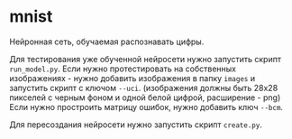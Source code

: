 # mnist
Нейронная сеть, обучаемая распознавать цифры.

Для тестирования уже обученной нейросети нужно запустить скрипт `run_model.py`.
Если нужно протестировать на собственных изображениях - нужно добавить изображения в папку `images` и запустить скрипт с ключом `--uci`. (изображения должны быть 28x28 пикселей с черным фоном и одной белой цифрой, расширение - png)
Если нужно простроить матрицу ошибок, нужно добавить ключ `--bcm`.

Для пересоздания нейросети нужно запустить скрипт `create.py`.
